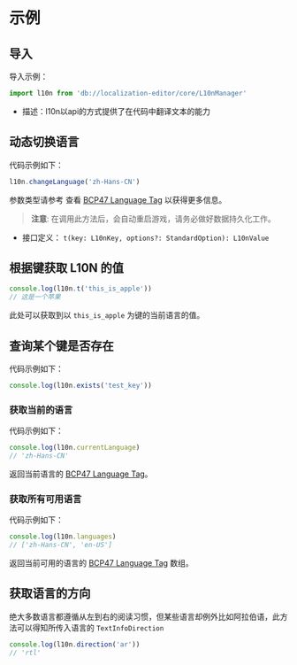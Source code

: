 # 示例

## 导入

导入示例：

```ts
import l10n from 'db://localization-editor/core/L10nManager'
```

- 描述：l10n以api的方式提供了在代码中翻译文本的能力

## 动态切换语言

代码示例如下：

```ts
l10n.changeLanguage('zh-Hans-CN')
```

参数类型请参考 查看 [BCP47 Language Tag](https://www.techonthenet.com/js/language_tags.php) 以获得更多信息。

> **注意**: 在调用此方法后，会自动重启游戏，请务必做好数据持久化工作。

- 接口定义： `t(key: L10nKey, options?: StandardOption): L10nValue`

## 根据键获取 L10N 的值

```ts
console.log(l10n.t('this_is_apple'))
// 这是一个苹果
```

此处可以获取到以 `this_is_apple` 为键的当前语言的值。

## 查询某个键是否存在

代码示例如下：

```ts
console.log(l10n.exists('test_key'))
```

### 获取当前的语言

代码示例如下：

```ts
console.log(l10n.currentLanguage)
// 'zh-Hans-CN'
```

返回当前语言的 [BCP47 Language Tag](https://www.techonthenet.com/js/language_tags.php)。

### 获取所有可用语言

代码示例如下：

```ts
console.log(l10n.languages)
// ['zh-Hans-CN', 'en-US']
```

返回当前可用的语言的 [BCP47 Language Tag](https://www.techonthenet.com/js/language_tags.php) 数组。

## 获取语言的方向

绝大多数语言都遵循从左到右的阅读习惯，但某些语言却例外比如阿拉伯语，此方法可以得知所传入语言的 `TextInfoDirection`

```ts
console.log(l10n.direction('ar'))
// 'rtl'
```
